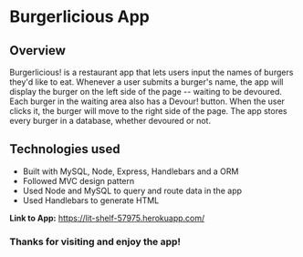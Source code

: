 # Burgerlicious App

## Overview ##

Burgerlicious! is a restaurant app that lets users input the names of burgers they'd like to eat. Whenever a user submits a burger's name, the app will display the burger on the left side of the page -- waiting to be devoured. Each burger in the waiting area also has a Devour! button. When the user clicks it, the burger will move to the right side of the page. The app stores every burger in a database, whether devoured or not.

## Technologies used ##

- Built with MySQL, Node, Express, Handlebars and a ORM
- Followed MVC design pattern
- Used Node and MySQL to query and route data in the app
- Used Handlebars to generate HTML

**Link to App:**  https://lit-shelf-57975.herokuapp.com/

### Thanks for visiting and enjoy the app! ###